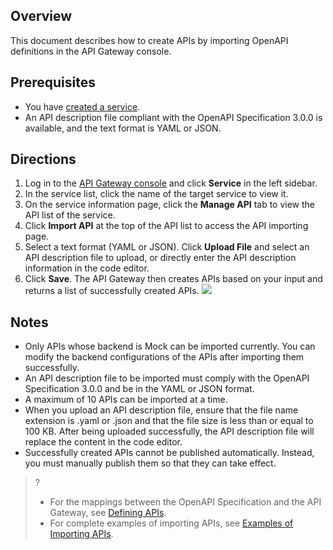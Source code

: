 ## Overview
This document describes how to create APIs by importing OpenAPI definitions in the API Gateway console.

## Prerequisites
- You have [created a service](https://intl.cloud.tencent.com/document/product/628/11787).
- An API description file compliant with the OpenAPI Specification 3.0.0 is available, and the text format is YAML or JSON.

## Directions
1. Log in to the [API Gateway console](https://console.cloud.tencent.com/apigateway) and click **Service** in the left sidebar.
2. In the service list, click the name of the target service to view it.
3. On the service information page, click the **Manage API** tab to view the API list of the service.
4. Click **Import API** at the top of the API list to access the API importing page.
5. Select a text format (YAML or JSON). Click **Upload File** and select an API description file to upload, or directly enter the API description information in the code editor.
6. Click **Save**. The API Gateway then creates APIs based on your input and returns a list of successfully created APIs.
![](https://main.qcloudimg.com/raw/8df8dba737b5479e6678f45fdf616d5d.png)

## Notes
- Only APIs whose backend is Mock can be imported currently. You can modify the backend configurations of the APIs after importing them successfully.
- An API description file to be imported must comply with the OpenAPI Specification 3.0.0 and be in the YAML or JSON format.
- A maximum of 10 APIs can be imported at a time.
- When you upload an API description file, ensure that the file name extension is .yaml or .json and that the file size is less than or equal to 100 KB. After being uploaded successfully, the API description file will replace the content in the code editor.
- Successfully created APIs cannot be published automatically. Instead, you must manually publish them so that they can take effect.

>?
>- For the mappings between the OpenAPI Specification and the API Gateway, see [Defining APIs](https://intl.cloud.tencent.com/document/product/628/37874).
>- For complete examples of importing APIs, see [Examples of Importing APIs](https://intl.cloud.tencent.com/document/product/628/37873).
